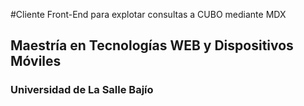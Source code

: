#Cliente Front-End para explotar consultas a CUBO mediante MDX

## Maestría en Tecnologías WEB y Dispositivos Móviles

### Universidad de La Salle Bajío
